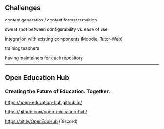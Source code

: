 ## Challenges

content generation / content format transition

<!-- .element class="fragment" -->

sweat spot between configurability vs. ease of use

<!-- .element class="fragment" -->

integration with existing components (Moodle, Tutor-Web)

<!-- .element class="fragment" -->

training teachers

<!-- .element class="fragment" -->

having maintainers for each repository

<!-- .element class="fragment" -->

---

## Open Education Hub
### Creating the Future of Education. Together.

https://open-education-hub.github.io/

https://github.com/open-education-hub/

https://bit.ly/OpenEduHub (Discord)
